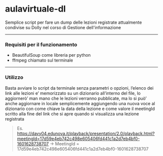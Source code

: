 # aulavirtuale-dl
Semplice script per fare un dump delle lezioni registrate attualmente condivise su Dolly nel corso di Gestione dell'informazione
- - - -
### Requisiti per il funzionamento
* BeautifulSoup come libreria per python
* ffmpeg chiamato sul terminale
- - - -
### Utilizzo
Basta avviare lo script da terminale senza parametri o opzioni, l’elenco dei link alle lezioni e’ memorizzato su un dizionario all’interno del file, lo aggiornerò’ man mano che le lezioni verranno pubblicate, ma lo si può’ anche aggiornare in locale semplicemente aggiungendo una nuova voce al dizionario con come chiave la data della lezione e come valore il meetingId scritto alla fine del link che si apre quando si visualizza una lezione registrata 
> Es. https://davy04.edunova.it/playback/presentation/2.0/playback.html?meetingId=17d59e4eb742c498e605406fd441c1a2d7eb4bf0-1601628738707 -> MeetingId = 17d59e4eb742c498e605406fd441c1a2d7eb4bf0-1601628738707  
